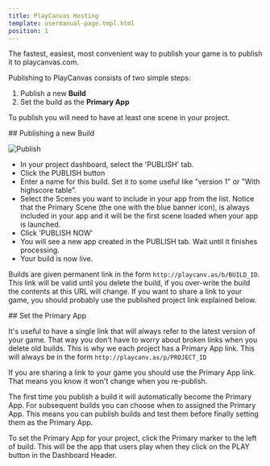 ```yaml
---
title: PlayCanvas Hosting
template: usermanual-page.tmpl.html
position: 1
---
```


The fastest, easiest, most convenient way to publish your game is to publish it to playcanvas.com.

Publishing to PlayCanvas consists of two simple steps:

1. Publish a new **Build**
2. Set the build as the **Primary App**

To publish you will need to have at least one scene in your project.

## Publishing a new Build

![Publish][1]

* In your project dashboard, select the 'PUBLISH' tab.
* Click the PUBLISH button
* Enter a name for this build. Set it to some useful like "version 1" or "With highscore table".
* Select the Scenes you want to include in your app from the list. Notice that the Primary Scene (the one with the blue banner icon), is always included in your app and it will be the first scene loaded when your app is launched.
* Click 'PUBLISH NOW'
* You will see a new app created in the PUBLISH tab. Wait until it finishes processing.
* Your build is now live.

Builds are given permanent link in the form `http://playcanv.as/b/BUILD_ID`. This link will be valid until you delete the build, if you over-write the build the contents at this URL will change. If you want to share a link to your game, you should probably use the published project link explained below.

## Set the Primary App

It's useful to have a single link that will always refer to the latest version of your game. That way you don't have to worry about broken links when you delete old builds. This is why we each project has a Primary App link. This will always be in the form `http://playcanv.as/p/PROJECT_ID`

<div class="alert alert-info">
If you are sharing a link to your game you should use the Primary App link. That means you know it won't change when you re-publish.
</div>

The first time you publish a build it will automatically become the Primary App. For subsequent builds you can choose when to assigned the Primary App. This means you can publish builds and test them before finally setting them as the Primary App.

To set the Primary App for your project, click the Primary marker to the left of build. This will be the app that users play when they click on the PLAY button in the Dashboard Header.

[1]: /images/platform/dashboard_publish.png

